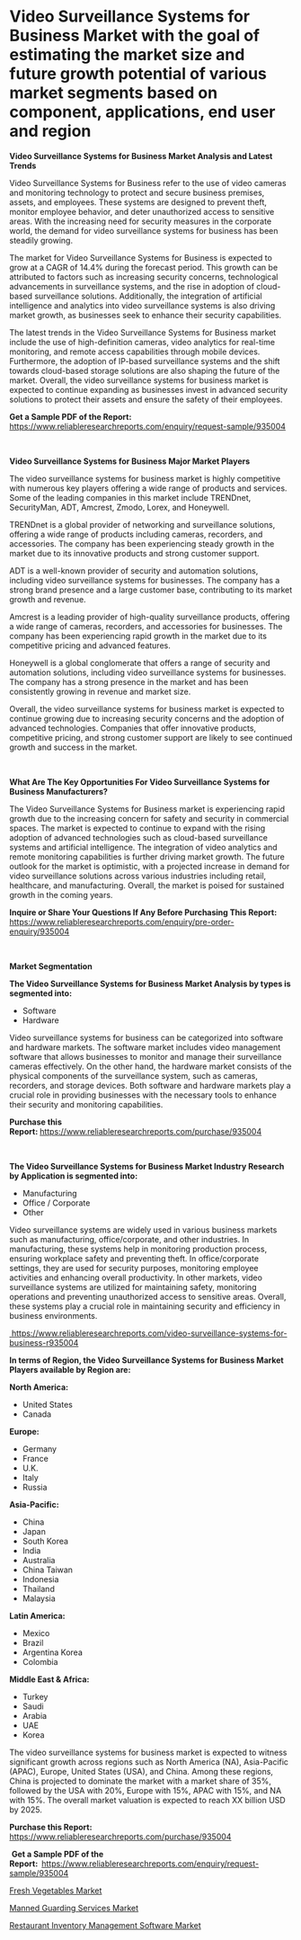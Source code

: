 <p><h1>Video Surveillance Systems for Business Market with the goal of estimating the market size and future growth potential of various market segments based on component, applications, end user and region</h1></p><p><strong>Video Surveillance Systems for Business Market Analysis and Latest Trends</strong></p>
<p><p>Video Surveillance Systems for Business refer to the use of video cameras and monitoring technology to protect and secure business premises, assets, and employees. These systems are designed to prevent theft, monitor employee behavior, and deter unauthorized access to sensitive areas. With the increasing need for security measures in the corporate world, the demand for video surveillance systems for business has been steadily growing.</p><p>The market for Video Surveillance Systems for Business is expected to grow at a CAGR of 14.4% during the forecast period. This growth can be attributed to factors such as increasing security concerns, technological advancements in surveillance systems, and the rise in adoption of cloud-based surveillance solutions. Additionally, the integration of artificial intelligence and analytics into video surveillance systems is also driving market growth, as businesses seek to enhance their security capabilities.</p><p>The latest trends in the Video Surveillance Systems for Business market include the use of high-definition cameras, video analytics for real-time monitoring, and remote access capabilities through mobile devices. Furthermore, the adoption of IP-based surveillance systems and the shift towards cloud-based storage solutions are also shaping the future of the market. Overall, the video surveillance systems for business market is expected to continue expanding as businesses invest in advanced security solutions to protect their assets and ensure the safety of their employees.</p></p>
<p><strong>Get a Sample PDF of the Report:&nbsp;</strong> <a href="https://www.reliableresearchreports.com/enquiry/request-sample/935004">https://www.reliableresearchreports.com/enquiry/request-sample/935004</a></p>
<p>&nbsp;</p>
<p><strong>Video Surveillance Systems for Business Major Market Players</strong></p>
<p><p>The video surveillance systems for business market is highly competitive with numerous key players offering a wide range of products and services. Some of the leading companies in this market include TRENDnet, SecurityMan, ADT, Amcrest, Zmodo, Lorex, and Honeywell.</p><p>TRENDnet is a global provider of networking and surveillance solutions, offering a wide range of products including cameras, recorders, and accessories. The company has been experiencing steady growth in the market due to its innovative products and strong customer support.</p><p>ADT is a well-known provider of security and automation solutions, including video surveillance systems for businesses. The company has a strong brand presence and a large customer base, contributing to its market growth and revenue.</p><p>Amcrest is a leading provider of high-quality surveillance products, offering a wide range of cameras, recorders, and accessories for businesses. The company has been experiencing rapid growth in the market due to its competitive pricing and advanced features.</p><p>Honeywell is a global conglomerate that offers a range of security and automation solutions, including video surveillance systems for businesses. The company has a strong presence in the market and has been consistently growing in revenue and market size.</p><p>Overall, the video surveillance systems for business market is expected to continue growing due to increasing security concerns and the adoption of advanced technologies. Companies that offer innovative products, competitive pricing, and strong customer support are likely to see continued growth and success in the market.</p></p>
<p>&nbsp;</p>
<p><strong>What Are The Key Opportunities For Video Surveillance Systems for Business Manufacturers?</strong></p>
<p><p>The Video Surveillance Systems for Business market is experiencing rapid growth due to the increasing concern for safety and security in commercial spaces. The market is expected to continue to expand with the rising adoption of advanced technologies such as cloud-based surveillance systems and artificial intelligence. The integration of video analytics and remote monitoring capabilities is further driving market growth. The future outlook for the market is optimistic, with a projected increase in demand for video surveillance solutions across various industries including retail, healthcare, and manufacturing. Overall, the market is poised for sustained growth in the coming years.</p></p>
<p><strong>Inquire or Share Your Questions If Any Before Purchasing This Report:</strong> <a href="https://www.reliableresearchreports.com/enquiry/pre-order-enquiry/935004">https://www.reliableresearchreports.com/enquiry/pre-order-enquiry/935004</a></p>
<p>&nbsp;</p>
<p><strong>Market Segmentation</strong></p>
<p><strong>The Video Surveillance Systems for Business Market Analysis by types is segmented into:</strong></p>
<p><ul><li>Software</li><li>Hardware</li></ul></p>
<p><p>Video surveillance systems for business can be categorized into software and hardware markets. The software market includes video management software that allows businesses to monitor and manage their surveillance cameras effectively. On the other hand, the hardware market consists of the physical components of the surveillance system, such as cameras, recorders, and storage devices. Both software and hardware markets play a crucial role in providing businesses with the necessary tools to enhance their security and monitoring capabilities.</p></p>
<p><strong>Purchase this Report:&nbsp;</strong><a href="https://www.reliableresearchreports.com/purchase/935004">https://www.reliableresearchreports.com/purchase/935004</a></p>
<p>&nbsp;</p>
<p><strong>The Video Surveillance Systems for Business Market Industry Research by Application is segmented into:</strong></p>
<p><ul><li>Manufacturing</li><li>Office / Corporate</li><li>Other</li></ul></p>
<p><p>Video surveillance systems are widely used in various business markets such as manufacturing, office/corporate, and other industries. In manufacturing, these systems help in monitoring production process, ensuring workplace safety and preventing theft. In office/corporate settings, they are used for security purposes, monitoring employee activities and enhancing overall productivity. In other markets, video surveillance systems are utilized for maintaining safety, monitoring operations and preventing unauthorized access to sensitive areas. Overall, these systems play a crucial role in maintaining security and efficiency in business environments.</p></p>
<p><a href="https://www.reliableresearchreports.com/video-surveillance-systems-for-business-r935004">&nbsp;https://www.reliableresearchreports.com/video-surveillance-systems-for-business-r935004</a></p>
<p><strong>In terms of Region, the Video Surveillance Systems for Business Market Players available by Region are:</strong></p>
<p>
    <p> <strong> North America: </strong>
        <ul>
            <li>United States</li>
            <li>Canada</li>
        </ul>
        </p> 
    <p> <strong> Europe: </strong>
        <ul>
            <li>Germany</li>
            <li>France</li>
            <li>U.K.</li>
            <li>Italy</li>
            <li>Russia</li>
        </ul>
        </p> 
    <p> <strong> Asia-Pacific: </strong>
        <ul>
            <li>China</li>
            <li>Japan</li>
            <li>South Korea</li>
            <li>India</li>
            <li>Australia</li>
            <li>China Taiwan</li>
            <li>Indonesia</li>
            <li>Thailand</li>
            <li>Malaysia</li>
        </ul>
        </p> 
    <p> <strong> Latin America: </strong>
        <ul>
            <li>Mexico</li>
            <li>Brazil</li>
            <li>Argentina Korea</li>
            <li>Colombia</li>
        </ul>
        </p> 
    <p> <strong> Middle East & Africa: </strong>
        <ul>
            <li>Turkey</li>
            <li>Saudi</li>
            <li>Arabia</li>
            <li>UAE</li>
            <li>Korea</li>
        </ul>
    </p>
    </p>
<p><p>The video surveillance systems for business market is expected to witness significant growth across regions such as North America (NA), Asia-Pacific (APAC), Europe, United States (USA), and China. Among these regions, China is projected to dominate the market with a market share of 35%, followed by the USA with 20%, Europe with 15%, APAC with 15%, and NA with 15%. The overall market valuation is expected to reach XX billion USD by 2025.</p></p>
<p><strong>Purchase this Report: </strong><a href="https://www.reliableresearchreports.com/purchase/935004">https://www.reliableresearchreports.com/purchase/935004</a></p>
<p>&nbsp;<strong>Get a Sample PDF of the Report:&nbsp;&nbsp;</strong><a href="https://www.reliableresearchreports.com/enquiry/request-sample/935004">https://www.reliableresearchreports.com/enquiry/request-sample/935004</a></p>
<p><strong></strong></p>
<p><p><a href="https://www.linkedin.com/pulse/fresh-vegetables-market-insights-cagr-trends-growth-strategies-qqszc">Fresh Vegetables Market</a></p><p><a href="https://www.linkedin.com/pulse/manned-guarding-services-market-analysis-its-cagr-segmentation-j4ade">Manned Guarding Services Market</a></p><p><a href="https://www.linkedin.com/pulse/restaurant-inventory-management-software-market-size-reveals-za9sf">Restaurant Inventory Management Software Market</a></p></p>
